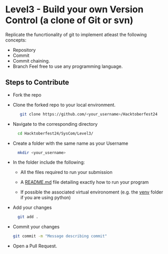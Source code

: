 # Level3 - Build your own Version Control (a clone of Git or svn)
Replicate the funcrtionality of git to implement atleast the following concepts:
+ Repository
+ Commit
+ Commit chaining.
+ Branch
Feel free to use any programming language.

## Steps to Contribute
+ Fork the repo
+ Clone the forked repo to your local environment.
  ```bash
     git clone https://github.com/<your_username>/Hacktoberfest24
  ```
+ Navigate to the corresponding directory
  ```bash
    cd Hacktoberfest24/SysCom/Level3/
  ```
+ Create a folder with the same name as your Username
  ```bash
    mkdir <your_username>
  ```
+ In the folder include the following:
  - All the files required to run your submission
    
  - A [README.md](https://docs.github.com/en/get-started/writing-on-github/getting-started-with-writing-and-formatting-on-github/quickstart-for-writing-on-github) file detailing exactly how to run your program
    
  - If possible the associated virtual environoment (e.g. the [venv](https://docs.python.org/3/library/venv.html) folder if you are using python)
    
+ Add your changes
  ```bash
    git add .
  ```
+ Commit your changes
  ```bash
  git commit -m "Message describing commit"
  ```
+ Open a Pull Request.
